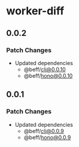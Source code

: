 # worker-diff

## 0.0.2

### Patch Changes

- Updated dependencies
  - @beff/cli@0.0.10
  - @beff/hono@0.0.10

## 0.0.1

### Patch Changes

- Updated dependencies
  - @beff/cli@0.0.9
  - @beff/hono@0.0.9
